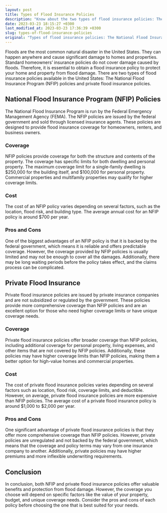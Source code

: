 ```yaml
---
layout: post
title: Types of Flood Insurance Policies
description: "Know about the two types of flood insurance policies: The National Flood Insurance Program (NFIP) policies and private flood insurance. Read on to find out which may be better suited for you."
date: 2023-03-23 18:15:27 +0300
last_modified_at: 2023-03-23 17:36:39 +0300
slug: types-of-flood-insurance-policies
original: "Types of flood insurance policies: The National Flood Insurance Program (NFIP) policies and private flood insurance."
---
```

Floods are the most common natural disaster in the United States. They can happen anywhere and cause significant damage to homes and properties. Standard homeowners’ insurance policies do not cover damage caused by floods. Therefore, it is essential to obtain a flood insurance policy to protect your home and property from flood damage. There are two types of flood insurance policies available in the United States: The National Flood Insurance Program (NFIP) policies and private flood insurance policies.

## National Flood Insurance Program (NFIP) Policies

The National Flood Insurance Program is run by the Federal Emergency Management Agency (FEMA). The NFIP policies are issued by the federal government and sold through licensed insurance agents. These policies are designed to provide flood insurance coverage for homeowners, renters, and business owners.

### Coverage

NFIP policies provide coverage for both the structure and contents of the property. The coverage has specific limits for both dwelling and personal property. The maximum coverage limit for a single-family dwelling is $250,000 for the building itself, and $100,000 for personal property. Commercial properties and multifamily properties may qualify for higher coverage limits.

### Cost

The cost of an NFIP policy varies depending on several factors, such as the location, flood risk, and building type. The average annual cost for an NFIP policy is around $700 per year.

### Pros and Cons

One of the biggest advantages of an NFIP policy is that it is backed by the federal government, which means it is reliable and offers predictable coverage. However, the coverage provided by NFIP policies is usually limited and may not be enough to cover all the damages. Additionally, there may be long waiting periods before the policy takes effect, and the claims process can be complicated.

## Private Flood Insurance

Private flood insurance policies are issued by private insurance companies and are not subsidized or regulated by the government. These policies provide more comprehensive coverage than NFIP policies and are an excellent option for those who need higher coverage limits or have unique coverage needs.

### Coverage

Private flood insurance policies offer broader coverage than NFIP policies, including additional coverage for personal property, living expenses, and other items that are not covered by NFIP policies. Additionally, these policies may have higher coverage limits than NFIP policies, making them a better option for high-value homes and commercial properties.

### Cost

The cost of private flood insurance policies varies depending on several factors such as location, flood risk, coverage limits, and deductible. However, on average, private flood insurance policies are more expensive than NFIP policies. The average cost of a private flood insurance policy is around $1,000 to $2,000 per year.

### Pros and Cons

One significant advantage of private flood insurance policies is that they offer more comprehensive coverage than NFIP policies. However, private policies are unregulated and not backed by the federal government, which means that the coverage and policy terms may vary from one insurance company to another. Additionally, private policies may have higher premiums and more inflexible underwriting requirements.

## Conclusion

In conclusion, both NFIP and private flood insurance policies offer valuable benefits and protection from flood damage. However, the coverage you choose will depend on specific factors like the value of your property, budget, and unique coverage needs. Consider the pros and cons of each policy before choosing the one that is best suited for your needs.